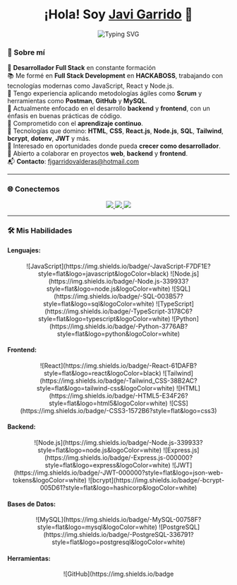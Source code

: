 <h1 align="center">¡Hola! Soy <a href="https://github.com/JaviGarrido13">Javi Garrido</a> 👋</h1>

<p align="center">
  <img src="https://readme-typing-svg.herokuapp.com?font=Fira+Code&size=22&pause=1000&color=F78C6C&center=true&vCenter=true&width=750&lines=Desarrollador+Fullstack+en+constante+formación;Fan+del+Backend+y+el+código+limpio;Construyendo+con+JavaScript+y+React;Los+detalles+marcan+la+diferencia" alt="Typing SVG" />
</p>

### 🚀 Sobre mí

💼 **Desarrollador Full Stack** en constante formación  
📚 Me formé en **Full Stack Development** en **HACKABOSS**, trabajando con tecnologías modernas como JavaScript, React y Node.js.  
🧩 Tengo experiencia aplicando metodologías ágiles como **Scrum** y herramientas como **Postman**, **GitHub** y **MySQL**.  
🔭 Actualmente enfocado en el desarrollo **backend** y **frontend**, con un énfasis en buenas prácticas de código.  
🌱 Comprometido con el **aprendizaje continuo**.  
🚀 Tecnologías que domino: **HTML**, **CSS**, **React.js**, **Node.js**, **SQL**, **Tailwind**, **bcrypt**, **dotenv**, **JWT** y más.  
🎯 Interesado en oportunidades donde pueda **crecer como desarrollador**.  
🤝 Abierto a colaborar en proyectos **web**, **backend** y **frontend**.  
📬 **Contacto**: [fjgarridovalderas@hotmail.com](mailto:fjgarridovalderas@hotmail.com)


---

### 🌐 Conectemos

<p align="center">
  <a href="mailto:fjgarridovalderas@hotmail.com">
    <img src="https://img.shields.io/badge/-Email-D14836?style=flat&logo=gmail&logoColor=white" />
  </a>
  <a href="https://www.linkedin.com/in/francisco-javier-garrido-valderas-030860328/">
    <img src="https://img.shields.io/badge/-LinkedIn-0A66C2?style=flat&logo=linkedin&logoColor=white" />
  </a>
  <a href="https://github.com/JaviGarrido13">
    <img src="https://img.shields.io/badge/-GitHub-black?style=flat&logo=github" />
  </a>
</p>

---

### 🛠️ **Mis Habilidades**

#### **Lenguajes:**
<p align="center">
  ![JavaScript](https://img.shields.io/badge/-JavaScript-F7DF1E?style=flat&logo=javascript&logoColor=black)  
  ![Node.js](https://img.shields.io/badge/-Node.js-339933?style=flat&logo=node.js&logoColor=white)  
  ![SQL](https://img.shields.io/badge/-SQL-003B57?style=flat&logo=sql&logoColor=white)  
  ![TypeScript](https://img.shields.io/badge/-TypeScript-3178C6?style=flat&logo=typescript&logoColor=white)  
  ![Python](https://img.shields.io/badge/-Python-3776AB?style=flat&logo=python&logoColor=white)
</p>

#### **Frontend:**
<p align="center">
  ![React](https://img.shields.io/badge/-React-61DAFB?style=flat&logo=react&logoColor=black)  
  ![Tailwind](https://img.shields.io/badge/-Tailwind_CSS-38B2AC?style=flat&logo=tailwind-css&logoColor=white)  
  ![HTML](https://img.shields.io/badge/-HTML5-E34F26?style=flat&logo=html5&logoColor=white)  
  ![CSS](https://img.shields.io/badge/-CSS3-1572B6?style=flat&logo=css3)
</p>

#### **Backend:**
<p align="center">
  ![Node.js](https://img.shields.io/badge/-Node.js-339933?style=flat&logo=node.js&logoColor=white)  
  ![Express.js](https://img.shields.io/badge/-Express.js-000000?style=flat&logo=express&logoColor=white)  
  ![JWT](https://img.shields.io/badge/-JWT-000000?style=flat&logo=json-web-tokens&logoColor=white)  
  ![bcrypt](https://img.shields.io/badge/-bcrypt-005D61?style=flat&logo=hashicorp&logoColor=white)
</p>

#### **Bases de Datos:**
<p align="center">
  ![MySQL](https://img.shields.io/badge/-MySQL-00758F?style=flat&logo=mysql&logoColor=white)  
  ![PostgreSQL](https://img.shields.io/badge/-PostgreSQL-336791?style=flat&logo=postgresql&logoColor=white)
</p>

#### **Herramientas:**
<p align="center">
  ![GitHub](https://img.shields.io/badge


